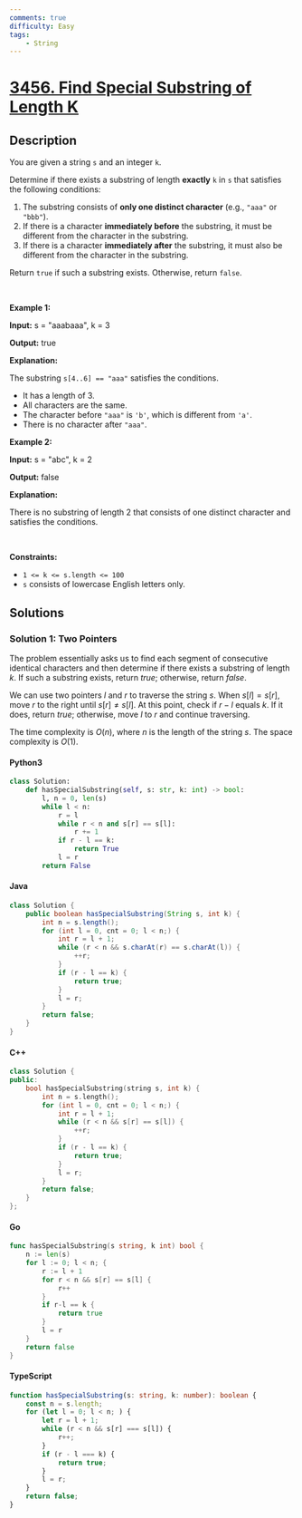 ```yaml
---
comments: true
difficulty: Easy
tags:
    - String
---
```


<!-- problem:start -->

# [3456. Find Special Substring of Length K](https://leetcode.com/problems/find-special-substring-of-length-k)

## Description

<!-- description:start -->

<p>You are given a string <code>s</code> and an integer <code>k</code>.</p>

<p>Determine if there exists a <span data-keyword="substring-nonempty">substring</span> of length <strong>exactly</strong> <code>k</code> in <code>s</code> that satisfies the following conditions:</p>

<ol>
	<li>The substring consists of <strong>only one distinct character</strong> (e.g., <code>&quot;aaa&quot;</code> or <code>&quot;bbb&quot;</code>).</li>
	<li>If there is a character <strong>immediately before</strong> the substring, it must be different from the character in the substring.</li>
	<li>If there is a character <strong>immediately after</strong> the substring, it must also be different from the character in the substring.</li>
</ol>

<p>Return <code>true</code> if such a substring exists. Otherwise, return <code>false</code>.</p>

<p>&nbsp;</p>
<p><strong class="example">Example 1:</strong></p>

<div class="example-block">
<p><strong>Input:</strong> <span class="example-io">s = &quot;aaabaaa&quot;, k = 3</span></p>

<p><strong>Output:</strong> <span class="example-io">true</span></p>

<p><strong>Explanation:</strong></p>

<p>The substring <code>s[4..6] == &quot;aaa&quot;</code> satisfies the conditions.</p>

<ul>
	<li>It has a length of 3.</li>
	<li>All characters are the same.</li>
	<li>The character before <code>&quot;aaa&quot;</code> is <code>&#39;b&#39;</code>, which is different from <code>&#39;a&#39;</code>.</li>
	<li>There is no character after <code>&quot;aaa&quot;</code>.</li>
</ul>
</div>

<p><strong class="example">Example 2:</strong></p>

<div class="example-block">
<p><strong>Input:</strong> <span class="example-io">s = &quot;abc&quot;, k = 2</span></p>

<p><strong>Output:</strong> <span class="example-io">false</span></p>

<p><strong>Explanation:</strong></p>

<p>There is no substring of length 2 that consists of one distinct character and satisfies the conditions.</p>
</div>

<p>&nbsp;</p>
<p><strong>Constraints:</strong></p>

<ul>
	<li><code>1 &lt;= k &lt;= s.length &lt;= 100</code></li>
	<li><code>s</code> consists of lowercase English letters only.</li>
</ul>

<!-- description:end -->

## Solutions

<!-- solution:start -->

### Solution 1: Two Pointers

The problem essentially asks us to find each segment of consecutive identical characters and then determine if there exists a substring of length $k$. If such a substring exists, return $\textit{true}$; otherwise, return $\textit{false}$.

We can use two pointers $l$ and $r$ to traverse the string $s$. When $s[l] = s[r]$, move $r$ to the right until $s[r] \neq s[l]$. At this point, check if $r - l$ equals $k$. If it does, return $\textit{true}$; otherwise, move $l$ to $r$ and continue traversing.

The time complexity is $O(n)$, where $n$ is the length of the string $s$. The space complexity is $O(1)$.

<!-- tabs:start -->

#### Python3

```python
class Solution:
    def hasSpecialSubstring(self, s: str, k: int) -> bool:
        l, n = 0, len(s)
        while l < n:
            r = l
            while r < n and s[r] == s[l]:
                r += 1
            if r - l == k:
                return True
            l = r
        return False
```

#### Java

```java
class Solution {
    public boolean hasSpecialSubstring(String s, int k) {
        int n = s.length();
        for (int l = 0, cnt = 0; l < n;) {
            int r = l + 1;
            while (r < n && s.charAt(r) == s.charAt(l)) {
                ++r;
            }
            if (r - l == k) {
                return true;
            }
            l = r;
        }
        return false;
    }
}
```

#### C++

```cpp
class Solution {
public:
    bool hasSpecialSubstring(string s, int k) {
        int n = s.length();
        for (int l = 0, cnt = 0; l < n;) {
            int r = l + 1;
            while (r < n && s[r] == s[l]) {
                ++r;
            }
            if (r - l == k) {
                return true;
            }
            l = r;
        }
        return false;
    }
};
```

#### Go

```go
func hasSpecialSubstring(s string, k int) bool {
	n := len(s)
	for l := 0; l < n; {
		r := l + 1
		for r < n && s[r] == s[l] {
			r++
		}
		if r-l == k {
			return true
		}
		l = r
	}
	return false
}
```

#### TypeScript

```ts
function hasSpecialSubstring(s: string, k: number): boolean {
    const n = s.length;
    for (let l = 0; l < n; ) {
        let r = l + 1;
        while (r < n && s[r] === s[l]) {
            r++;
        }
        if (r - l === k) {
            return true;
        }
        l = r;
    }
    return false;
}
```

<!-- tabs:end -->

<!-- solution:end -->

<!-- problem:end -->
